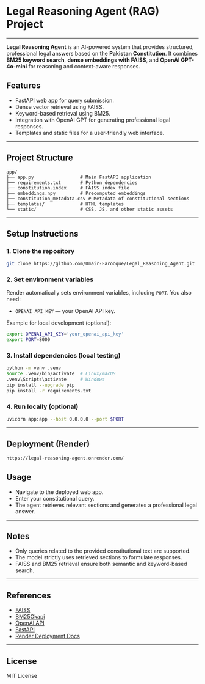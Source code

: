 # Legal Reasoning Agent (RAG) Project
---
**Legal Reasoning Agent** is an AI-powered system that provides structured, professional legal answers based on the **Pakistan Constitution**. It combines **BM25 keyword search**, **dense embeddings with FAISS**, and **OpenAI GPT-4o-mini** for reasoning and context-aware responses.

## Features

- FastAPI web app for query submission.
- Dense vector retrieval using FAISS.
- Keyword-based retrieval using BM25.
- Integration with OpenAI GPT for generating professional legal responses.
- Templates and static files for a user-friendly web interface.

---

## Project Structure

```
app/
├── app.py                 # Main FastAPI application
├── requirements.txt       # Python dependencies
├── constitution.index     # FAISS index file
├── embeddings.npy         # Precomputed embeddings
├── constitution_metadata.csv # Metadata of constitutional sections
├── templates/             # HTML templates
└── static/                # CSS, JS, and other static assets
```

---

## Setup Instructions

### 1. Clone the repository

```bash
git clone https://github.com/Umair-Farooque/Legal_Reasoning_Agent.git
```

### 2. Set environment variables

Render automatically sets environment variables, including `PORT`. You also need:

- `OPENAI_API_KEY` — your OpenAI API key.

Example for local development (optional):

```bash
export OPENAI_API_KEY='your_openai_api_key'
export PORT=8000
```

### 3. Install dependencies (local testing)

```bash
python -m venv .venv
source .venv/bin/activate  # Linux/macOS
.venv\Scripts\activate     # Windows
pip install --upgrade pip
pip install -r requirements.txt
```

### 4. Run locally (optional)

```bash
uvicorn app:app --host 0.0.0.0 --port $PORT
```

---

## Deployment (Render)
```bash
https://legal-reasoning-agent.onrender.com/
```


## Usage

- Navigate to the deployed web app.
- Enter your constitutional query.
- The agent retrieves relevant sections and generates a professional legal answer.

---

## Notes

- Only queries related to the provided constitutional text are supported.
- The model strictly uses retrieved sections to formulate responses.
- FAISS and BM25 retrieval ensure both semantic and keyword-based search.

---

## References

- [FAISS](https://github.com/facebookresearch/faiss)
- [BM25Okapi](https://github.com/dorianbrown/rank_bm25)
- [OpenAI API](https://platform.openai.com/docs/)
- [FastAPI](https://fastapi.tiangolo.com/)
- [Render Deployment Docs](https://render.com/docs/web-services)

---

## License

MIT License

